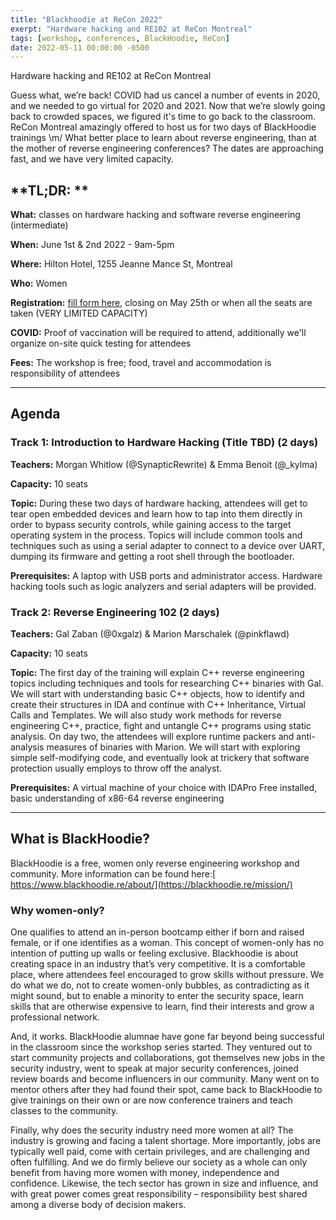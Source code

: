 ```yaml
---
title: "Blackhoodie at ReCon 2022"
exerpt: "Hardware hacking and RE102 at ReCon Montreal"
tags: [workshop, conferences, BlackHoodie, ReCon]
date: 2022-05-11 00:00:00 -0500
---
```


Hardware hacking and RE102 at ReCon Montreal

Guess what, we’re back! COVID had us cancel a number of events in 2020, and we needed to go virtual for 2020 and 2021. Now that we’re slowly going back to crowded spaces, we figured it's time to go back to the classroom. ReCon Montreal amazingly offered to host us for two days of BlackHoodie trainings \m/ What better place to learn about reverse engineering, than at the mother of reverse engineering conferences? The dates are approaching fast, and we have very limited capacity.


## **TL;DR: **

**What:** classes on hardware hacking and software reverse engineering (intermediate)

**When:** June 1st & 2nd 2022 - 9am-5pm

**Where:** Hilton Hotel, 1255 Jeanne Mance St, Montreal

**Who:** Women

**Registration:** [fill form here](https://docs.google.com/forms/d/e/1FAIpQLSeKLQtOs4dmGQh4rSV9bFY_x4Xs6y4tzIgoAVuKRj33MWkEDg/viewform?usp=sf_link), closing on May 25th or when all the seats are taken (VERY LIMITED CAPACITY)

**COVID:** Proof of vaccination will be required to attend, additionally we'll organize on-site quick testing for attendees

**Fees:** The workshop is free; food, travel and accommodation is responsibility of attendees

---

## **Agenda**

### **Track 1: Introduction to Hardware Hacking (Title TBD) (2 days)**

**Teachers:** Morgan Whitlow (@SynapticRewrite) & Emma Benoit (@_kylma)

**Capacity:** 10 seats

**Topic:** During these two days of hardware hacking, attendees will get to tear open embedded devices and learn how to tap into them directly in order to bypass security controls, while gaining access to the target operating system in the process. Topics will include common tools and techniques such as using a serial adapter to connect to a device over UART, dumping its firmware and getting a root shell through the bootloader.

**Prerequisites:** A laptop with USB ports and administrator access. Hardware hacking tools such as logic analyzers and serial adapters will be provided.

### **Track 2: Reverse Engineering 102 (2 days)**

**Teachers:** Gal Zaban (@0xgalz) & Marion Marschalek (@pinkflawd)

**Capacity:** 10 seats

**Topic:** The first day of the training will explain C++ reverse engineering topics including techniques and tools for researching C++ binaries with Gal. We will start with understanding basic C++ objects, how to identify and create their structures in IDA and continue with C++ Inheritance, Virtual Calls and Templates. We will also study work methods for reverse engineering C++, practice, fight and untangle C++ programs using static analysis.
On day two, the attendees will explore runtime packers and anti-analysis measures of binaries with Marion. We will start with exploring simple self-modifying code, and eventually look at trickery that software protection usually employs to throw off the analyst. 

**Prerequisites:** A virtual machine of your choice with IDAPro Free installed, basic understanding of x86-64 reverse engineering

---

## **What is BlackHoodie?**

BlackHoodie is a free, women only reverse engineering workshop and community. More information can be found here:[ https://www.blackhoodie.re/about/](https://blackhoodie.re/mission/)

### **Why women-only?**

One qualifies to attend an in-person bootcamp either if born and raised female, or if one identifies as a woman. This concept of women-only has no intention of putting up walls or feeling exclusive. Blackhoodie is about creating space in an industry that’s very competitive. It is a comfortable place, where attendees feel encouraged to grow skills without pressure. We do what we do, not to create women-only bubbles, as contradicting as it might sound, but to enable a minority to enter the security space, learn skills that are otherwise expensive to learn, find their interests and grow a professional network.

And, it works. BlackHoodie alumnae have gone far beyond being successful in the classroom since the workshop series started. They ventured out to start community projects and collaborations, got themselves new jobs in the security industry, went to speak at major security conferences, joined review boards and become influencers in our community. Many went on to mentor others after they had found their spot, came back to BlackHoodie to give trainings on their own or are now conference trainers and teach classes to the community.

Finally, why does the security industry need more women at all? The industry is growing and facing a talent shortage. More importantly, jobs are typically well paid, come with certain privileges, and are challenging and often fulfilling. And we do firmly believe our society as a whole can only benefit from having more women with money, independence and confidence. Likewise, the tech sector has grown in size and influence, and with great power comes great responsibility – responsibility best shared among a diverse body of decision makers.
